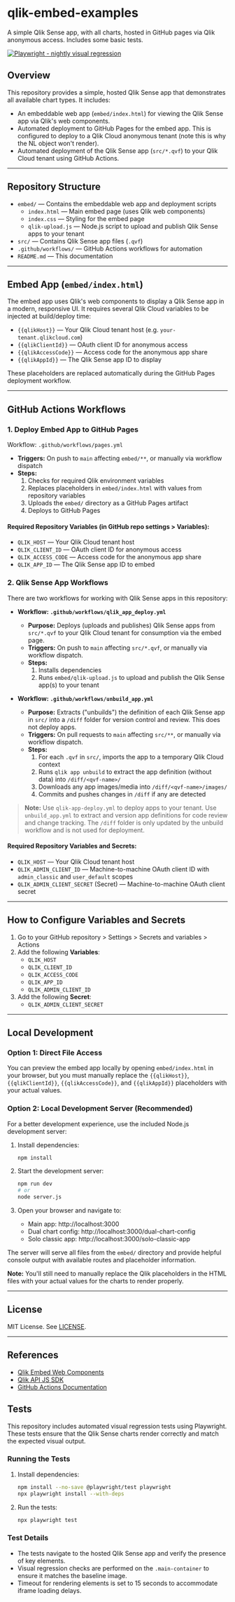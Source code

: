 # qlik-embed-examples

A simple Qlik Sense app, with all charts, hosted in GitHub pages via Qlik anonymous access. Includes some basic tests.

[![Playwright - nightly visual regression](https://github.com/withdave/qlik-embed-examples/actions/workflows/playwright_nightly.yml/badge.svg?event=schedule)](https://github.com/withdave/qlik-embed-examples/actions/workflows/playwright_nightly.yml)

## Overview

This repository provides a simple, hosted Qlik Sense app that demonstrates all available chart types. It includes:
- An embeddable web app (`embed/index.html`) for viewing the Qlik Sense app via Qlik's web components.
- Automated deployment to GitHub Pages for the embed app. This is configured to deploy to a Qlik Cloud anonymous tenant (note this is why the NL object won't render).
- Automated deployment of the Qlik Sense app (`src/*.qvf`) to your Qlik Cloud tenant using GitHub Actions.

---

## Repository Structure

- `embed/` — Contains the embeddable web app and deployment scripts
  - `index.html` — Main embed page (uses Qlik web components)
  - `index.css` — Styling for the embed page
  - `qlik-upload.js` — Node.js script to upload and publish Qlik Sense apps to your tenant
- `src/` — Contains Qlik Sense app files (`.qvf`)
- `.github/workflows/` — GitHub Actions workflows for automation
- `README.md` — This documentation

---

## Embed App (`embed/index.html`)

The embed app uses Qlik's web components to display a Qlik Sense app in a modern, responsive UI. It requires several Qlik Cloud variables to be injected at build/deploy time:

- `{{qlikHost}}` — Your Qlik Cloud tenant host (e.g. `your-tenant.qlikcloud.com`)
- `{{qlikClientId}}` — OAuth client ID for anonymous access
- `{{qlikAccessCode}}` — Access code for the anonymous app share
- `{{qlikAppId}}` — The Qlik Sense app ID to display

These placeholders are replaced automatically during the GitHub Pages deployment workflow.

---

## GitHub Actions Workflows

### 1. Deploy Embed App to GitHub Pages

Workflow: `.github/workflows/pages.yml`

- **Triggers:** On push to `main` affecting `embed/**`, or manually via workflow dispatch
- **Steps:**
  1. Checks for required Qlik environment variables
  2. Replaces placeholders in `embed/index.html` with values from repository variables
  3. Uploads the `embed/` directory as a GitHub Pages artifact
  4. Deploys to GitHub Pages

#### Required Repository Variables (in GitHub repo settings > Variables):
- `QLIK_HOST` — Your Qlik Cloud tenant host
- `QLIK_CLIENT_ID` — OAuth client ID for anonymous access
- `QLIK_ACCESS_CODE` — Access code for the anonymous app share
- `QLIK_APP_ID` — The Qlik Sense app ID to embed

### 2. Qlik Sense App Workflows

There are two workflows for working with Qlik Sense apps in this repository:

- **Workflow: `.github/workflows/qlik_app_deploy.yml`**
  - **Purpose:** Deploys (uploads and publishes) Qlik Sense apps from `src/*.qvf` to your Qlik Cloud tenant for consumption via the embed page.
  - **Triggers:** On push to `main` affecting `src/*.qvf`, or manually via workflow dispatch.
  - **Steps:**
    1. Installs dependencies
    2. Runs `embed/qlik-upload.js` to upload and publish the Qlik Sense app(s) to your tenant

- **Workflow: `.github/workflows/unbuild_app.yml`**
  - **Purpose:** Extracts ("unbuilds") the definition of each Qlik Sense app in `src/` into a `/diff` folder for version control and review. This does not deploy apps.
  - **Triggers:** On pull requests to `main` affecting `src/**`, or manually via workflow dispatch.
  - **Steps:**
    1. For each `.qvf` in `src/`, imports the app to a temporary Qlik Cloud context
    2. Runs `qlik app unbuild` to extract the app definition (without data) into `/diff/<qvf-name>/`
    3. Downloads any app images/media into `/diff/<qvf-name>/images/`
    4. Commits and pushes changes in `/diff` if any are detected

> **Note:** Use `qlik-app-deploy.yml` to deploy apps to your tenant. Use `unbuild_app.yml` to extract and version app definitions for code review and change tracking. The `/diff` folder is only updated by the unbuild workflow and is not used for deployment.

#### Required Repository Variables and Secrets:
- `QLIK_HOST` — Your Qlik Cloud tenant host
- `QLIK_ADMIN_CLIENT_ID` — Machine-to-machine OAuth client ID with `admin_classic` and `user_default` scopes
- `QLIK_ADMIN_CLIENT_SECRET` (Secret) —  Machine-to-machine OAuth client secret

---

## How to Configure Variables and Secrets

1. Go to your GitHub repository > Settings > Secrets and variables > Actions
2. Add the following **Variables**:
   - `QLIK_HOST`
   - `QLIK_CLIENT_ID`
   - `QLIK_ACCESS_CODE`
   - `QLIK_APP_ID`
   - `QLIK_ADMIN_CLIENT_ID`
3. Add the following **Secret**:
   - `QLIK_ADMIN_CLIENT_SECRET`

---

## Local Development

### Option 1: Direct File Access
You can preview the embed app locally by opening `embed/index.html` in your browser, but you must manually replace the `{{qlikHost}}`, `{{qlikClientId}}`, `{{qlikAccessCode}}`, and `{{qlikAppId}}` placeholders with your actual values.

### Option 2: Local Development Server (Recommended)
For a better development experience, use the included Node.js development server:

1. Install dependencies:
   ```bash
   npm install
   ```

2. Start the development server:
   ```bash
   npm run dev
   # or
   node server.js
   ```

3. Open your browser and navigate to:
   - Main app: http://localhost:3000
   - Dual chart config: http://localhost:3000/dual-chart-config
   - Solo classic app: http://localhost:3000/solo-classic-app

The server will serve all files from the `embed/` directory and provide helpful console output with available routes and placeholder information.

**Note:** You'll still need to manually replace the Qlik placeholders in the HTML files with your actual values for the charts to render properly.

---

## License

MIT License. See [LICENSE](LICENSE).

---

## References
- [Qlik Embed Web Components](https://qlik.dev/embed/web-components/)
- [Qlik API JS SDK](https://qlik.dev/apis/javascript/)
- [GitHub Actions Documentation](https://docs.github.com/en/actions)

## Tests

This repository includes automated visual regression tests using Playwright. These tests ensure that the Qlik Sense charts render correctly and match the expected visual output.

### Running the Tests

1. Install dependencies:
   ```bash
   npm install --no-save @playwright/test playwright
   npx playwright install --with-deps
   ```

2. Run the tests:
   ```bash
   npx playwright test
   ```

### Test Details

- The tests navigate to the hosted Qlik Sense app and verify the presence of key elements.
- Visual regression checks are performed on the `.main-container` to ensure it matches the baseline image.
- Timeout for rendering elements is set to 15 seconds to accommodate iframe loading delays.
